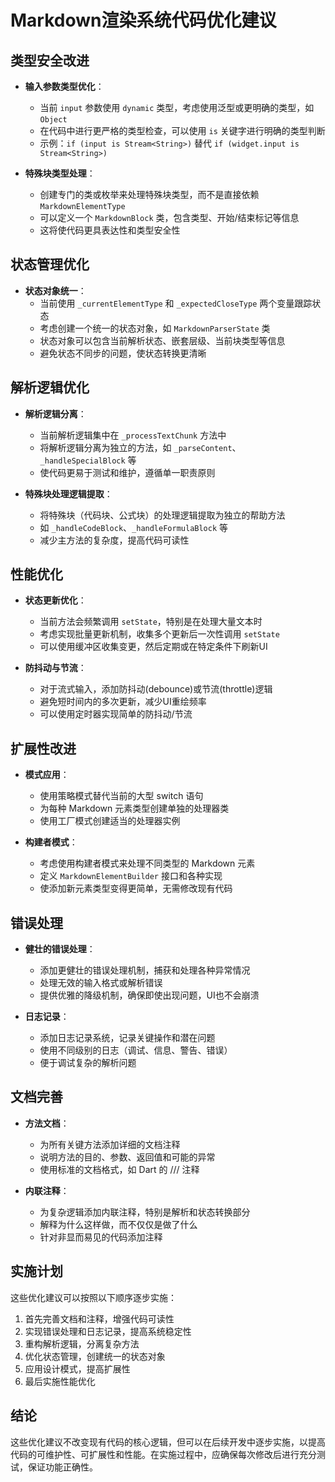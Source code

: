 # Markdown渲染系统代码优化建议

## 类型安全改进

- **输入参数类型优化**：
  - 当前 `input` 参数使用 `dynamic` 类型，考虑使用泛型或更明确的类型，如 `Object`
  - 在代码中进行更严格的类型检查，可以使用 `is` 关键字进行明确的类型判断
  - 示例：`if (input is Stream<String>)` 替代 `if (widget.input is Stream<String>)`

- **特殊块类型处理**：
  - 创建专门的类或枚举来处理特殊块类型，而不是直接依赖 `MarkdownElementType`
  - 可以定义一个 `MarkdownBlock` 类，包含类型、开始/结束标记等信息
  - 这将使代码更具表达性和类型安全性

## 状态管理优化

- **状态对象统一**：
  - 当前使用 `_currentElementType` 和 `_expectedCloseType` 两个变量跟踪状态
  - 考虑创建一个统一的状态对象，如 `MarkdownParserState` 类
  - 状态对象可以包含当前解析状态、嵌套层级、当前块类型等信息
  - 避免状态不同步的问题，使状态转换更清晰

## 解析逻辑优化

- **解析逻辑分离**：
  - 当前解析逻辑集中在 `_processTextChunk` 方法中
  - 将解析逻辑分离为独立的方法，如 `_parseContent`、`_handleSpecialBlock` 等
  - 使代码更易于测试和维护，遵循单一职责原则

- **特殊块处理逻辑提取**：
  - 将特殊块（代码块、公式块）的处理逻辑提取为独立的帮助方法
  - 如 `_handleCodeBlock`、`_handleFormulaBlock` 等
  - 减少主方法的复杂度，提高代码可读性

## 性能优化

- **状态更新优化**：
  - 当前方法会频繁调用 `setState`，特别是在处理大量文本时
  - 考虑实现批量更新机制，收集多个更新后一次性调用 `setState`
  - 可以使用缓冲区收集变更，然后定期或在特定条件下刷新UI

- **防抖动与节流**：
  - 对于流式输入，添加防抖动(debounce)或节流(throttle)逻辑
  - 避免短时间内的多次更新，减少UI重绘频率
  - 可以使用定时器实现简单的防抖动/节流

## 扩展性改进

- **模式应用**：
  - 使用策略模式替代当前的大型 switch 语句
  - 为每种 Markdown 元素类型创建单独的处理器类
  - 使用工厂模式创建适当的处理器实例

- **构建者模式**：
  - 考虑使用构建者模式来处理不同类型的 Markdown 元素
  - 定义 `MarkdownElementBuilder` 接口和各种实现
  - 使添加新元素类型变得更简单，无需修改现有代码

## 错误处理

- **健壮的错误处理**：
  - 添加更健壮的错误处理机制，捕获和处理各种异常情况
  - 处理无效的输入格式或解析错误
  - 提供优雅的降级机制，确保即使出现问题，UI也不会崩溃

- **日志记录**：
  - 添加日志记录系统，记录关键操作和潜在问题
  - 使用不同级别的日志（调试、信息、警告、错误）
  - 便于调试复杂的解析问题

## 文档完善

- **方法文档**：
  - 为所有关键方法添加详细的文档注释
  - 说明方法的目的、参数、返回值和可能的异常
  - 使用标准的文档格式，如 Dart 的 /// 注释

- **内联注释**：
  - 为复杂逻辑添加内联注释，特别是解析和状态转换部分
  - 解释为什么这样做，而不仅仅是做了什么
  - 针对非显而易见的代码添加注释

## 实施计划

这些优化建议可以按照以下顺序逐步实施：

1. 首先完善文档和注释，增强代码可读性
2. 实现错误处理和日志记录，提高系统稳定性
3. 重构解析逻辑，分离复杂方法
4. 优化状态管理，创建统一的状态对象
5. 应用设计模式，提高扩展性
6. 最后实施性能优化

## 结论

这些优化建议不改变现有代码的核心逻辑，但可以在后续开发中逐步实施，以提高代码的可维护性、可扩展性和性能。在实施过程中，应确保每次修改后进行充分测试，保证功能正确性。 